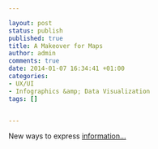 ```yaml
---

layout: post
status: publish
published: true
title: A Makeover for Maps
author: admin
comments: true
date: 2014-01-07 16:34:41 +01:00
categories:
- UX/UI
- Infographics &amp; Data Visualization
tags: []


---
```


New ways to express [information...](http://bits.blogs.nytimes.com/2014/01/06/a-makeover-for-maps/?hp&_r=0)